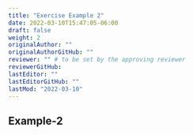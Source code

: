 ```yaml
---
title: "Exercise Example 2"
date: 2022-03-10T15:47:05-06:00
draft: false
weight: 2
originalAuthor: ""
originalAuthorGitHub: ""
reviewer: "" # to be set by the approving reviewer
reviewerGitHub:
lastEditor: ""
lastEditorGitHub: ""
lastMod: "2022-03-10"
---
```


## Example-2